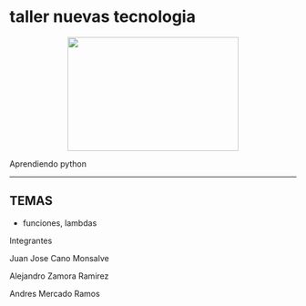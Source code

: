 # taller nuevas tecnologia

<p align="center">
  <img src="https://gcdn.lanetaneta.com/wp-content/uploads/2022/02/Itachi-de-Naruto-es-mas-poderoso-que-nunca-en-Epic-780x470.jpg" width="300" height="200" />
</p>

<p>
  Aprendiendo python
</p>

***
## TEMAS
- funciones, lambdas

Integrantes
<p>Juan Jose Cano Monsalve</p>
<p>Alejandro Zamora Ramirez</p>
<p>Andres Mercado Ramos</p>
